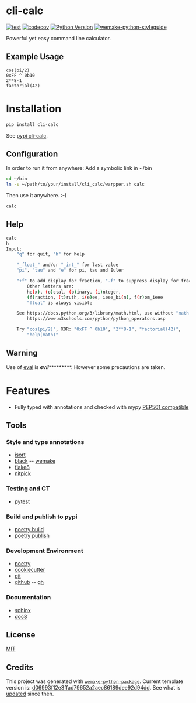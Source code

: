 # cli-calc

[![test](https://github.com/cruisen/cli-calc/actions/workflows/test.yml/badge.svg)](https://github.com/cruisen/cli-calc/actions/workflows/test.yml)
[![codecov](https://codecov.io/gh/cruisen/cli-calc/branch/main/graph/badge.svg?token=i9nYZL3MM3)](https://codecov.io/gh/cruisen/cli-calc)
[![Python Version](https://img.shields.io/pypi/pyversions/cli-calc.svg)](https://pypi.org/project/cli-calc/)
[![wemake-python-styleguide](https://img.shields.io/badge/style-wemake-000000.svg)](https://github.com/wemake-services/wemake-python-styleguide)

Powerful yet easy command line calculator.

## Example Usage

```
cos(pi/2)
0xFF ^ 0b10
2**8-1
factorial(42)
```

# Installation

```bash
pip install cli-calc
```

See  [pypi cli-calc](https://pypi.org/project/cli-calc/).

## Configuration

In order to run it from anywhere: Add a symbolic link in ~/bin

```bash
cd ~/bin
ln -s ~/path/to/your/install/cli_calc/warpper.sh calc
```

Then use it anywhere. :-)

```bash
calc
```

## Help

```bash
calc
h
Input:
    "q" for quit, "h" for help

    "_float_" and/or "_int_" for last value
    "pi", "tau" and "e" for pi, tau and Euler

    "+f" to add display for fraction, "-f" to suppress display for fraction
        Other letters are:
        he(x), (o)ctal, (b)inary, (i)nteger,
        (f)raction, (t)ruth, i(e)ee, ieee_bi(n), f(r)om_ieee
        "float" is always visible

    See https://docs.python.org/3/library/math.html, use without "math."
        https://www.w3schools.com/python/python_operators.asp

    Try "cos(pi/2)", XOR: "0xFF ^ 0b10", "2**8-1", "factorial(42)",
        "help(math)"
```

## Warning

Use of [eval](https://docs.python.org/3/library/functions.html#eval) is *****evil**************.
However some precautions are taken.


# Features

- Fully typed with annotations and checked with mypy [PEP561 compatible](https://www.python.org/dev/peps/pep-0561/)

## Tools

### Style and type annotations
- [isort](https://pycqa.github.io/isort/)
- [black](https://black.readthedocs.io/en/stable/)
-- [wemake](https://wemake-python-stylegui.de/en/latest/)
- [flake8](https://flake8.pycqa.org/en/latest/)
- [nitpick](https://nitpick.readthedocs.io/en/latest/)

### Testing and CT
- [pytest](https://docs.pytest.org/)

### Build and publish to pypi
- [poetry build](https://python-poetry.org/docs/cli/#build)
- [poetry publish](https://python-poetry.org/docs/cli/#publish)

### Development Environment
- [poetry](https://python-poetry.org/)
- [cookiecutter](https://cookiecutter.readthedocs.io/en/latest/README.html)
- [git](https://git-scm.com/)
- [github](https://github.com/)
-- [gh](https://github.com/cli/cli)

### Documentation
- [sphinx](https://www.sphinx-doc.org/en/master/)
- [doc8](https://github.com/pycqa/doc8)


## License

[MIT](https://github.com/cruisen/cli-calc/blob/master/LICENSE)


## Credits

This project was generated with [`wemake-python-package`](https://github.com/wemake-services/wemake-python-package). Current template version is: [d06993f12e3ffad79652a2aec86189dee92d94dd](https://github.com/wemake-services/wemake-python-package/tree/d06993f12e3ffad79652a2aec86189dee92d94dd). See what is [updated](https://github.com/wemake-services/wemake-python-package/compare/d06993f12e3ffad79652a2aec86189dee92d94dd...master) since then.
